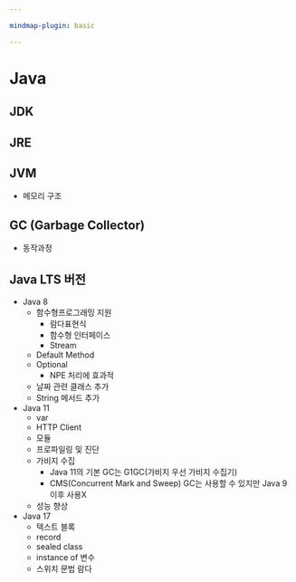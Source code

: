 ```yaml
---

mindmap-plugin: basic

---
```


# Java

## JDK

## JRE

## JVM
- 메모리 구조

## GC (Garbage Collector)
- 동작과정

## Java LTS 버전
- Java 8
   - 함수형프로그래밍 지원
      - 람다표현식
      - 함수형 인터페이스
      - Stream
   - Default Method
   - Optional
      - NPE 처리에 효과적
   - 날짜 관련 클래스 추가
   - String 메서드 추가
- Java 11
   - var
   - HTTP Client
   - 모듈
   - 프로파일링 및 진단
   - 가비지 수집
      - Java 11의 기본 GC는 G1GC(가비지 우선 가비지 수집기)
      - CMS(Concurrent Mark and Sweep) GC는 사용할 수 있지만 Java 9 이후 사용X
   - 성능 향상
- Java 17
   - 텍스트 블록
   - record
   - sealed class
   - instance of 변수
   - 스위치 문법 람다